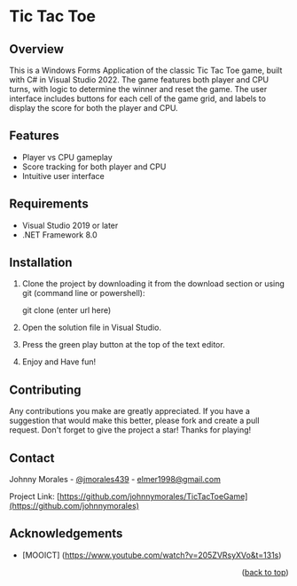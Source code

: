 <a id="readme-top"></a>
# Tic Tac Toe 

## Overview

This is a Windows Forms Application of the classic Tic Tac Toe game, built with C# in Visual Studio 2022. The game features both player and CPU turns, with logic to determine the winner and reset the game. The user interface includes buttons for each cell of the game grid, and labels to display the score for both the player and CPU.

## Features

- Player vs CPU gameplay
- Score tracking for both player and CPU
- Intuitive user interface

## Requirements

- Visual Studio 2019 or later
- .NET Framework 8.0

## Installation

1. Clone the project by downloading it from the download section or using git (command line or powershell):

	git clone (enter url here)

2. Open the solution file in Visual Studio.
3. Press the green play button at the top of the text editor.
4. Enjoy and Have fun!


## Contributing 
Any contributions you make are greatly appreciated. If you have a suggestion that would make this better, please fork and create a pull request.
Don't forget to give the project a star! Thanks for playing! 

## Contact
Johnny Morales - [@jmorales439](https://x.com/jmorales439) - elmer1998@gmail.com

Project Link: [https://github.com/johnnymorales/TicTacToeGame](https://github.com/johnnymorales)

## Acknowledgements

* [MOOICT] (https://www.youtube.com/watch?v=205ZVRsyXVo&t=131s)

<p align="right">(<a href="#readme-top">back to top</a>)</p>
